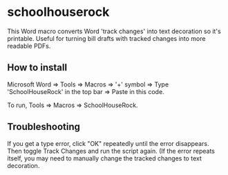 # schoolhouserock
This Word macro converts Word 'track changes' into text decoration so it's printable. Useful for turning bill drafts with tracked changes into more readable PDFs.

## How to install
Microsoft Word => Tools => Macros => '+' symbol => Type 'SchoolHouseRock' in the top bar => Paste in this code.

To run, Tools => Macros => SchoolHouseRock.

## Troubleshooting

If you get a type error, click "OK" repeatedly until the error disappears. Then toggle Track Changes and run the script again. (If the error repeats itself, you may need to manually change the tracked changes to text decoration.



